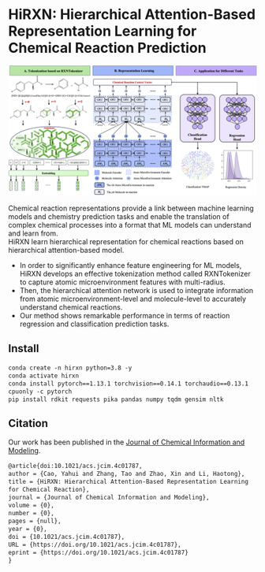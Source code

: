 # HiRXN: Hierarchical Attention-Based Representation Learning for Chemical Reaction Prediction

![](imgs/overview.png)

Chemical reaction representations provide a link between machine learning models and chemistry prediction tasks and enable the translation of complex chemical processes into a format that ML models can understand and learn from.  
HiRXN learn hierarchical representation for chemical reactions based on hierarchical attention-based model.
- In order to significantly enhance feature engineering for ML models, HiRXN develops an effective tokenization method called RXNTokenizer to capture atomic microenvironment features with multi-radius. 
- Then, the hierarchical attention network is used to integrate information from atomic microenvironment-level and molecule-level to accurately understand chemical reactions.
- Our method shows remarkable performance in terms of reaction regression and classification prediction tasks.



## Install

```console
conda create -n hirxn python=3.8 -y
conda activate hirxn
conda install pytorch==1.13.1 torchvision==0.14.1 torchaudio==0.13.1 cpuonly -c pytorch
pip install rdkit requests pika pandas numpy tqdm gensim nltk 
```

## Citation
Our work has been published in the [Journal of Chemical Information and Modeling](https://doi.org/10.1021/acs.jcim.4c01787).
```
@article{doi:10.1021/acs.jcim.4c01787,
author = {Cao, Yahui and Zhang, Tao and Zhao, Xin and Li, Haotong},
title = {HiRXN: Hierarchical Attention-Based Representation Learning for Chemical Reaction},
journal = {Journal of Chemical Information and Modeling},
volume = {0},
number = {0},
pages = {null},
year = {0},
doi = {10.1021/acs.jcim.4c01787},
URL = {https://doi.org/10.1021/acs.jcim.4c01787},
eprint = {https://doi.org/10.1021/acs.jcim.4c01787}
}

```